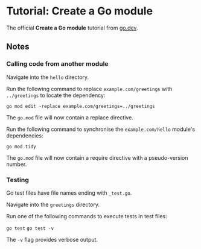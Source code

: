 # Tutorial: Create a Go module

The official **Create a Go module** tutorial from [go.dev](https://go.dev/doc/tutorial/getting-started).

## Notes

### Calling code from another module

Navigate into the `hello` directory.

Run the following command to replace `example.com/greetings` with `../greetings` to locate the dependency:

`go mod edit -replace example.com/greetings=../greetings`

The `go.mod` file will now contain a replace directive.

Run the following command to synchronise the `example.com/hello` module's dependencies:

`go mod tidy`

The `go.mod` file will now contain a require directive with a pseudo-version number.

### Testing

Go test files have file names ending with `_test.go`.

Navigate into the `greetings` directory.

Run one of the following commands to execute tests in test files:

`go test`
`go test -v`

The `-v` flag provides verbose output.